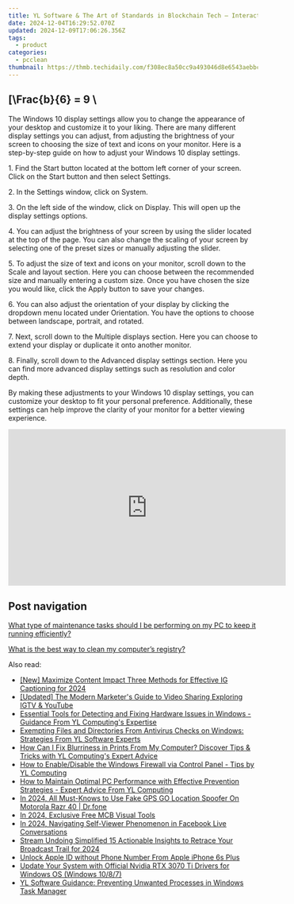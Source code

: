 ```yaml
---
title: YL Software & The Art of Standards in Blockchain Tech – Interactive Webinar on Coding Excellence
date: 2024-12-04T16:29:52.070Z
updated: 2024-12-09T17:06:26.356Z
tags:
  - product
categories:
  - pcclean
thumbnail: https://thmb.techidaily.com/f308ec8a50cc9a493046d8e6543aebbcad8cb9f6d5b3eda7f842ca1c1e275bb8.png
---
```


## \[\Frac{b}{6} = 9 \

The Windows 10 display settings allow you to change the appearance of your desktop and customize it to your liking. There are many different display settings you can adjust, from adjusting the brightness of your screen to choosing the size of text and icons on your monitor. Here is a step-by-step guide on how to adjust your Windows 10 display settings. 

1\. Find the Start button located at the bottom left corner of your screen. Click on the Start button and then select Settings.

2\. In the Settings window, click on System.

3\. On the left side of the window, click on Display. This will open up the display settings options. 

4\. You can adjust the brightness of your screen by using the slider located at the top of the page. You can also change the scaling of your screen by selecting one of the preset sizes or manually adjusting the slider.

5\. To adjust the size of text and icons on your monitor, scroll down to the Scale and layout section. Here you can choose between the recommended size and manually entering a custom size. Once you have chosen the size you would like, click the Apply button to save your changes.

6\. You can also adjust the orientation of your display by clicking the dropdown menu located under Orientation. You have the options to choose between landscape, portrait, and rotated.

7\. Next, scroll down to the Multiple displays section. Here you can choose to extend your display or duplicate it onto another monitor.

8\. Finally, scroll down to the Advanced display settings section. Here you can find more advanced display settings such as resolution and color depth. 

By making these adjustments to your Windows 10 display settings, you can customize your desktop to fit your personal preference. Additionally, these settings can help improve the clarity of your monitor for a better viewing experience.

<!-- affiliate ads begin -->
<iframe width="560" height="315" src="https://www.youtube.com/embed/5OmJZ4Z8jgk?si=YIoEaPI8geoiFSYE" title="YouTube video player" frameborder="0" allow="accelerometer; autoplay; clipboard-write; encrypted-media; gyroscope; picture-in-picture; web-share" referrerpolicy="strict-origin-when-cross-origin" allowfullscreen></iframe>
<!-- affiliate ads end -->

## Post navigation

[What type of maintenance tasks should I be performing on my PC to keep it running efficiently?](https://tools.techidaily.com/pcclean/products/)

[What is the best way to clean my computer’s registry?](https://tools.techidaily.com/pcclean/products/)

<ins class="adsbygoogle"
     style="display:block"
     data-ad-format="autorelaxed"
     data-ad-client="ca-pub-7571918770474297"
     data-ad-slot="1223367746"></ins>

<ins class="adsbygoogle"
     style="display:block"
     data-ad-client="ca-pub-7571918770474297"
     data-ad-slot="8358498916"
     data-ad-format="auto"
     data-full-width-responsive="true"></ins>

<span class="atpl-alsoreadstyle">Also read:</span>
<div><ul>
<li><a href="https://instagram-clips.techidaily.com/new-maximize-content-impact-three-methods-for-effective-ig-captioning-for-2024/"><u>[New] Maximize Content Impact Three Methods for Effective IG Captioning for 2024</u></a></li>
<li><a href="https://youtube-blog.techidaily.com/ed-the-modern-marketers-guide-to-video-sharing-exploring-igtv-and-youtube/"><u>[Updated] The Modern Marketer's Guide to Video Sharing Exploring IGTV & YouTube</u></a></li>
<li><a href="https://discover-best.techidaily.com/essential-tools-for-detecting-and-fixing-hardware-issues-in-windows-guidance-from-yl-computings-expertise/"><u>Essential Tools for Detecting and Fixing Hardware Issues in Windows - Guidance From YL Computing's Expertise</u></a></li>
<li><a href="https://discover-best.techidaily.com/exempting-files-and-directories-from-antivirus-checks-on-windows-strategies-from-yl-software-experts/"><u>Exempting Files and Directories From Antivirus Checks on Windows: Strategies From YL Software Experts</u></a></li>
<li><a href="https://discover-best.techidaily.com/how-can-i-fix-blurriness-in-prints-from-my-computer-discover-tips-and-tricks-with-yl-computings-expert-advice/"><u>How Can I Fix Blurriness in Prints From My Computer? Discover Tips & Tricks with YL Computing's Expert Advice</u></a></li>
<li><a href="https://discover-best.techidaily.com/how-to-enabledisable-the-windows-firewall-via-control-panel-tips-by-yl-computing/"><u>How to Enable/Disable the Windows Firewall via Control Panel - Tips by YL Computing</u></a></li>
<li><a href="https://discover-best.techidaily.com/how-to-maintain-optimal-pc-performance-with-effective-prevention-strategies-expert-advice-from-yl-computing/"><u>How to Maintain Optimal PC Performance with Effective Prevention Strategies - Expert Advice From YL Computing</u></a></li>
<li><a href="https://change-location.techidaily.com/in-2024-all-must-knows-to-use-fake-gps-go-location-spoofer-on-motorola-razr-40-drfone-by-drfone-virtual-android/"><u>In 2024, All Must-Knows to Use Fake GPS GO Location Spoofer On Motorola Razr 40 | Dr.fone</u></a></li>
<li><a href="https://youtube-stream.techidaily.com/in-2024-exclusive-free-mcb-visual-tools/"><u>In 2024, Exclusive Free MCB Visual Tools</u></a></li>
<li><a href="https://facebook-video-content.techidaily.com/in-2024-navigating-self-viewer-phenomenon-in-facebook-live-conversations/"><u>In 2024, Navigating Self-Viewer Phenomenon in Facebook Live Conversations</u></a></li>
<li><a href="https://fox-glue.techidaily.com/stream-undoing-simplified-15-actionable-insights-to-retrace-your-broadcast-trail-for-2024/"><u>Stream Undoing Simplified 15 Actionable Insights to Retrace Your Broadcast Trail for 2024</u></a></li>
<li><a href="https://apple-account.techidaily.com/unlock-apple-id-without-phone-number-from-apple-iphone-6s-plus-by-drfone-ios/"><u>Unlock Apple ID without Phone Number From Apple iPhone 6s Plus</u></a></li>
<li><a href="https://hardware-help.techidaily.com/update-your-system-with-official-nvidia-rtx-3070-ti-drivers-for-windows-os-windows-1087/"><u>Update Your System with Official Nvidia RTX 3070 Ti Drivers for Windows OS (Windows 10/8/7)</u></a></li>
<li><a href="https://discover-best.techidaily.com/yl-software-guidance-preventing-unwanted-processes-in-windows-task-manager/"><u>YL Software Guidance: Preventing Unwanted Processes in Windows Task Manager</u></a></li>
</ul></div>

